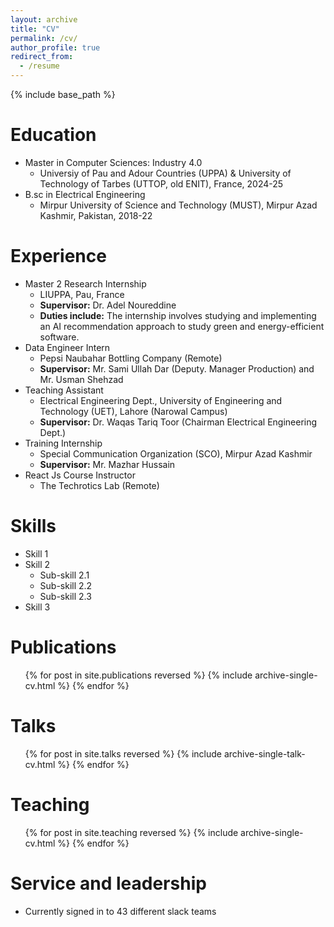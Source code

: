 ```yaml
---
layout: archive
title: "CV"
permalink: /cv/
author_profile: true
redirect_from:
  - /resume
---
```


{% include base_path %}

Education
======
* Master in Computer Sciences: Industry 4.0
  * Universiy of Pau and Adour Countries (UPPA) & University of Technology of Tarbes (UTTOP, old ENIT), France, 2024-25
* B.sc in Electrical Engineering
  * Mirpur University of Science and Technology (MUST), Mirpur Azad Kashmir, Pakistan, 2018-22

Experience
======
* Master 2 Research Internship
  * LIUPPA, Pau, France
  * **Supervisor:** Dr. Adel Noureddine
  * **Duties include:** The internship involves studying and implementing an AI recommendation approach to study green and energy-efficient software.
* Data Engineer Intern
  * Pepsi Naubahar Bottling Company (Remote)
  * **Supervisor:** Mr. Sami Ullah Dar (Deputy. Manager Production) and Mr. Usman Shehzad
* Teaching Assistant
  * Electrical Engineering Dept., University of Engineering and Technology (UET), Lahore (Narowal Campus)
  * **Supervisor:** Dr. Waqas Tariq Toor (Chairman Electrical Engineering Dept.)
* Training Internship
  * Special Communication Organization (SCO), Mirpur Azad Kashmir
  * **Supervisor:** Mr. Mazhar Hussain
* React Js Course Instructor
  * The Techrotics Lab (Remote)




Skills
======
* Skill 1
* Skill 2
  * Sub-skill 2.1
  * Sub-skill 2.2
  * Sub-skill 2.3
* Skill 3

Publications
======
  <ul>{% for post in site.publications reversed %}
    {% include archive-single-cv.html %}
  {% endfor %}</ul>
  
Talks
======
  <ul>{% for post in site.talks reversed %}
    {% include archive-single-talk-cv.html  %}
  {% endfor %}</ul>
  
Teaching
======
  <ul>{% for post in site.teaching reversed %}
    {% include archive-single-cv.html %}
  {% endfor %}</ul>
  
Service and leadership
======
* Currently signed in to 43 different slack teams
